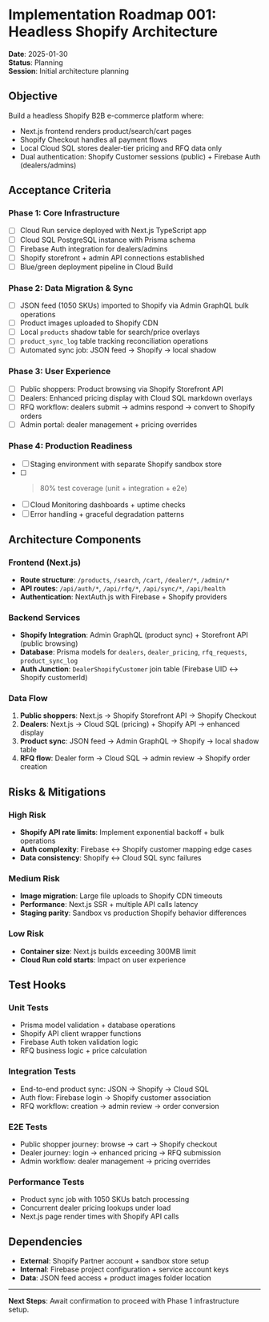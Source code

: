 # Implementation Roadmap 001: Headless Shopify Architecture

**Date**: 2025-01-30  
**Status**: Planning  
**Session**: Initial architecture planning

## Objective

Build a headless Shopify B2B e-commerce platform where:

- Next.js frontend renders product/search/cart pages
- Shopify Checkout handles all payment flows
- Local Cloud SQL stores dealer-tier pricing and RFQ data only
- Dual authentication: Shopify Customer sessions (public) + Firebase Auth
  (dealers/admins)

## Acceptance Criteria

### Phase 1: Core Infrastructure

- [ ] Cloud Run service deployed with Next.js TypeScript app
- [ ] Cloud SQL PostgreSQL instance with Prisma schema
- [ ] Firebase Auth integration for dealers/admins
- [ ] Shopify storefront + admin API connections established
- [ ] Blue/green deployment pipeline in Cloud Build

### Phase 2: Data Migration & Sync

- [ ] JSON feed (1050 SKUs) imported to Shopify via Admin GraphQL bulk
      operations
- [ ] Product images uploaded to Shopify CDN
- [ ] Local `products` shadow table for search/price overlays
- [ ] `product_sync_log` table tracking reconciliation operations
- [ ] Automated sync job: JSON feed → Shopify → local shadow

### Phase 3: User Experience

- [ ] Public shoppers: Product browsing via Shopify Storefront API
- [ ] Dealers: Enhanced pricing display with Cloud SQL markdown overlays
- [ ] RFQ workflow: dealers submit → admins respond → convert to Shopify orders
- [ ] Admin portal: dealer management + pricing overrides

### Phase 4: Production Readiness

- [ ] Staging environment with separate Shopify sandbox store
- [ ] > 80% test coverage (unit + integration + e2e)
- [ ] Cloud Monitoring dashboards + uptime checks
- [ ] Error handling + graceful degradation patterns

## Architecture Components

### Frontend (Next.js)

- **Route structure**: `/products`, `/search`, `/cart`, `/dealer/*`, `/admin/*`
- **API routes**: `/api/auth/*`, `/api/rfq/*`, `/api/sync/*`, `/api/health`
- **Authentication**: NextAuth.js with Firebase + Shopify providers

### Backend Services

- **Shopify Integration**: Admin GraphQL (product sync) + Storefront API (public
  browsing)
- **Database**: Prisma models for `dealers`, `dealer_pricing`, `rfq_requests`,
  `product_sync_log`
- **Auth Junction**: `DealerShopifyCustomer` join table (Firebase UID ↔ Shopify
  customerId)

### Data Flow

1. **Public shoppers**: Next.js → Shopify Storefront API → Shopify Checkout
2. **Dealers**: Next.js → Cloud SQL (pricing) + Shopify API → enhanced display
3. **Product sync**: JSON feed → Admin GraphQL → Shopify → local shadow table
4. **RFQ flow**: Dealer form → Cloud SQL → admin review → Shopify order creation

## Risks & Mitigations

### High Risk

- **Shopify API rate limits**: Implement exponential backoff + bulk operations
- **Auth complexity**: Firebase ↔ Shopify customer mapping edge cases
- **Data consistency**: Shopify ↔ Cloud SQL sync failures

### Medium Risk

- **Image migration**: Large file uploads to Shopify CDN timeouts
- **Performance**: Next.js SSR + multiple API calls latency
- **Staging parity**: Sandbox vs production Shopify behavior differences

### Low Risk

- **Container size**: Next.js builds exceeding 300MB limit
- **Cloud Run cold starts**: Impact on user experience

## Test Hooks

### Unit Tests

- Prisma model validation + database operations
- Shopify API client wrapper functions
- Firebase Auth token validation logic
- RFQ business logic + price calculation

### Integration Tests

- End-to-end product sync: JSON → Shopify → Cloud SQL
- Auth flow: Firebase login → Shopify customer association
- RFQ workflow: creation → admin review → order conversion

### E2E Tests

- Public shopper journey: browse → cart → Shopify checkout
- Dealer journey: login → enhanced pricing → RFQ submission
- Admin workflow: dealer management → pricing overrides

### Performance Tests

- Product sync job with 1050 SKUs batch processing
- Concurrent dealer pricing lookups under load
- Next.js page render times with Shopify API calls

## Dependencies

- **External**: Shopify Partner account + sandbox store setup
- **Internal**: Firebase project configuration + service account keys
- **Data**: JSON feed access + product images folder location

---

**Next Steps**: Await confirmation to proceed with Phase 1 infrastructure setup.
